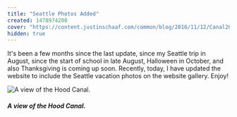 ```yaml
---
title: "Seattle Photos Added"
created: 1478974200
cover: "https://content.justinschaaf.com/common/blog/2016/11/12/Canal2016.webp"
hidden: true
---
```


It's been a few months since the last update, since my Seattle trip in August, since the start of school in late August, Halloween in October, and also Thanksgiving is coming up soon. Recently, today, I have updated the website to include the Seattle vacation photos on the website gallery. Enjoy!

![A view of the Hood Canal.](https://content.justinschaaf.com/common/blog/2016/11/12/Canal2016.webp)

##### *A view of the Hood Canal.*
